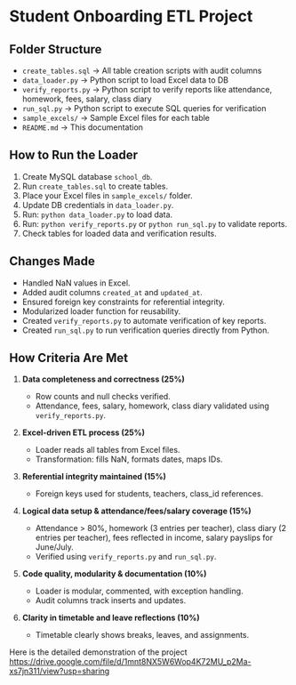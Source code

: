 # Student Onboarding ETL Project

## Folder Structure
- `create_tables.sql` → All table creation scripts with audit columns
- `data_loader.py` → Python script to load Excel data to DB
- `verify_reports.py` → Python script to verify reports like attendance, homework, fees, salary, class diary
- `run_sql.py` → Python script to execute SQL queries for verification
- `sample_excels/` → Sample Excel files for each table
- `README.md` → This documentation

## How to Run the Loader
1. Create MySQL database `school_db`.
2. Run `create_tables.sql` to create tables.
3. Place your Excel files in `sample_excels/` folder.
4. Update DB credentials in `data_loader.py`.
5. Run: `python data_loader.py` to load data.
6. Run: `python verify_reports.py` or `python run_sql.py` to validate reports.
7. Check tables for loaded data and verification results.

## Changes Made
- Handled NaN values in Excel.
- Added audit columns `created_at` and `updated_at`.
- Ensured foreign key constraints for referential integrity.
- Modularized loader function for reusability.
- Created `verify_reports.py` to automate verification of key reports.
- Created `run_sql.py` to run verification queries directly from Python.

## How Criteria Are Met
1. **Data completeness and correctness (25%)**  
   - Row counts and null checks verified.  
   - Attendance, fees, salary, homework, class diary validated using `verify_reports.py`.

2. **Excel-driven ETL process (25%)**  
   - Loader reads all tables from Excel files.  
   - Transformation: fills NaN, formats dates, maps IDs.

3. **Referential integrity maintained (15%)**  
   - Foreign keys used for students, teachers, class_id references.

4. **Logical data setup & attendance/fees/salary coverage (15%)**  
   - Attendance > 80%, homework (3 entries per teacher), class diary (2 entries per teacher), fees reflected in income, salary payslips for June/July.  
   - Verified using `verify_reports.py` and `run_sql.py`.

5. **Code quality, modularity & documentation (10%)**  
   - Loader is modular, commented, with exception handling.  
   - Audit columns track inserts and updates.

6. **Clarity in timetable and leave reflections (10%)**  
   - Timetable clearly shows breaks, leaves, and assignments.



Here is the detailed demonstration of the project 
https://drive.google.com/file/d/1mnt8NX5W6Wop4K72MU_p2Ma-xs7jn311/view?usp=sharing
